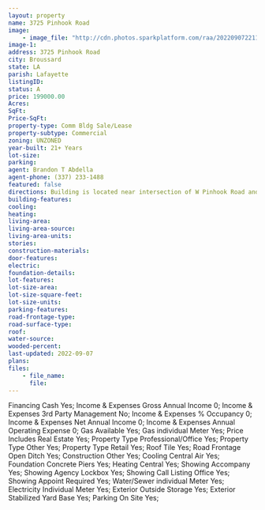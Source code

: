```yaml
---
layout: property
name: 3725 Pinhook Road
image:
    - image_file: "http://cdn.photos.sparkplatform.com/raa/20220907221151440259000000.jpg"
image-1:
address: 3725 Pinhook Road
city: Broussard
state: LA
parish: Lafayette
listingID: 
status: A
price: 199000.00
Acres: 
SqFt: 
Price-SqFt: 
property-type: Comm Bldg Sale/Lease
property-subtype: Commercial
zoning: UNZONED
year-built: 21+ Years
lot-size: 
parking: 
agent: Brandon T Abdella
agent-phone: (337) 233-1488
featured: false
directions: Building is located near intersection of W Pinhook Road and Youngsville Hwy.
building-features: 
cooling: 
heating: 
living-area: 
living-area-source: 
living-area-units: 
stories: 
construction-materials: 
door-features: 
electric: 
foundation-details: 
lot-features: 
lot-size-area: 
lot-size-square-feet: 
lot-size-units: 
parking-features: 
road-frontage-type: 
road-surface-type: 
roof: 
water-source: 
wooded-percent: 
last-updated: 2022-09-07
plans: 
files:
    - file_name:
      file:
---
```

Financing	Cash	Yes;
Income & Expenses	Gross Annual Income	0;
Income & Expenses	3rd Party Management	No;
Income & Expenses	% Occupancy	0;
Income & Expenses	Net Annual Income	0;
Income & Expenses	Annual Operating Expense	0;
Gas	Available	Yes;
Gas	individual Meter	Yes;
Price Includes	Real Estate	Yes;
Property Type	Professional/Office	Yes;
Property Type	Other	Yes;
Property Type	Retail	Yes;
Roof	Tile	Yes;
Road Frontage	Open Ditch	Yes;
Construction	Other	Yes;
Cooling	Central Air	Yes;
Foundation	Concrete Piers	Yes;
Heating	Central	Yes;
Showing	Accompany	Yes;
Showing	Agency Lockbox	Yes;
Showing	Call Listing Office	Yes;
Showing	Appoint Required	Yes;
Water/Sewer	individual Meter	Yes;
Electricity	Individual Meter	Yes;
Exterior	Outside Storage	Yes;
Exterior	Stabilized Yard Base	Yes;
Parking	On Site	Yes;

